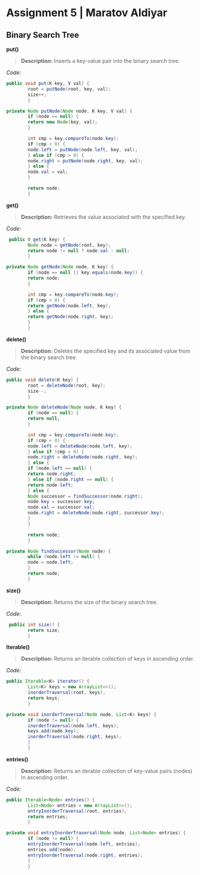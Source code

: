 
#  Assignment 5  |  Maratov Aldiyar


##  Binary Search Tree



__put()__
>__Description:__ Inserts a key-value pair into the binary search tree.
 
_Code:_
```java
public void put(K key, V val) {
        root = putNode(root, key, val);
        size++;
        }

private Node putNode(Node node, K key, V val) {
        if (node == null) {
        return new Node(key, val);
        }

        int cmp = key.compareTo(node.key);
        if (cmp < 0) {
        node.left = putNode(node.left, key, val);
        } else if (cmp > 0) {
        node.right = putNode(node.right, key, val);
        } else {
        node.val = val;
        }

        return node;
        }
```


__get()__
>__Description:__ Retrieves the value associated with the specified key.

_Code:_
```java
 public V get(K key) {
        Node node = getNode(root, key);
        return node != null ? node.val : null;
        }

private Node getNode(Node node, K key) {
        if (node == null || key.equals(node.key)) {
        return node;
        }

        int cmp = key.compareTo(node.key);
        if (cmp < 0) {
        return getNode(node.left, key);
        } else {
        return getNode(node.right, key);
        }
        }
```
__delete()__
>__Description:__ Deletes the specified key and its associated value from the binary search tree.
 
_Code:_
```java
public void delete(K key) {
        root = deleteNode(root, key);
        size--;
        }

private Node deleteNode(Node node, K key) {
        if (node == null) {
        return null;
        }

        int cmp = key.compareTo(node.key);
        if (cmp < 0) {
        node.left = deleteNode(node.left, key);
        } else if (cmp > 0) {
        node.right = deleteNode(node.right, key);
        } else {
        if (node.left == null) {
        return node.right;
        } else if (node.right == null) {
        return node.left;
        } else {
        Node successor = findSuccessor(node.right);
        node.key = successor.key;
        node.val = successor.val;
        node.right = deleteNode(node.right, successor.key);
        }
        }

        return node;
        }

private Node findSuccessor(Node node) {
        while (node.left != null) {
        node = node.left;
        }
        return node;
        }

```
__size()__
>__Description:__ Returns the size of the binary search tree.
 
_Code:_
```java
 public int size() {
        return size;
        }
```
__Iterable()__
>__Description:__  Returns an iterable collection of keys in ascending order.

_Code:_
```java
public Iterable<K> iterator() {
        List<K> keys = new ArrayList<>();
        inorderTraversal(root, keys);
        return keys;
        }

private void inorderTraversal(Node node, List<K> keys) {
        if (node != null) {
        inorderTraversal(node.left, keys);
        keys.add(node.key);
        inorderTraversal(node.right, keys);
        }
        }
```



__entries()__
>__Description:__ Returns an iterable collection of key-value pairs (nodes) in ascending order.


_Code:_
```java
public Iterable<Node> entries() {
        List<Node> entries = new ArrayList<>();
        entryInorderTraversal(root, entries);
        return entries;
        }

private void entryInorderTraversal(Node node, List<Node> entries) {
        if (node != null) {
        entryInorderTraversal(node.left, entries);
        entries.add(node);
        entryInorderTraversal(node.right, entries);
        }
        }
```
